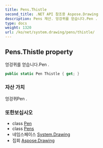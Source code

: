 ```yaml
---
title: Pens.Thistle
second_title: .NET API 참조용 Aspose.Drawing
description: Pens 재산. 엉겅퀴를 얻습니다.Pen .
type: docs
weight: 1320
url: /ko/net/system.drawing/pens/thistle/
---
```

## Pens.Thistle property

엉겅퀴를 얻습니다.Pen .

```csharp
public static Pen Thistle { get; }
```

### 자산 가치

엉겅퀴Pen .

### 또한보십시오

* class [Pen](../../pen/)
* class [Pens](../)
* 네임스페이스 [System.Drawing](../../pens/)
* 집회 [Aspose.Drawing](../../../)


